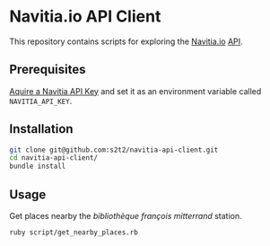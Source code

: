 # Navitia.io API Client

This repository contains scripts for exploring the [Navitia.io](http://www.navitia.io/) [API](http://doc.navitia.io/).

## Prerequisites

[Aquire a Navitia API Key](http://navitia.io/register/) and set it as an environment variable called `NAVITIA_API_KEY`.

## Installation

```` sh
git clone git@github.com:s2t2/navitia-api-client.git
cd navitia-api-client/
bundle install
````

## Usage

Get places nearby the *bibliothèque françois mitterrand* station.

```` sh
ruby script/get_nearby_places.rb
````
